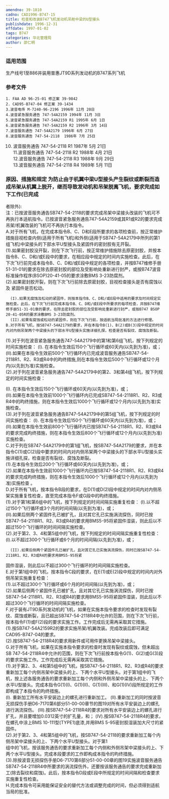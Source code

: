```yaml
---
amendno: 39-1810  
cadno: CAD1996-B747-15  
title: 检查和改装B747飞机发动机吊舱中梁的U型接头  
publishdate: 1996-12-31  
effdate: 1997-01-02  
tags: B747  
categories: 华北管理局  
author: 邵仁明  
---
```

  
### 适用范围  
生产线号1至886并装用普惠JT9D系列发动机的B747系列飞机  
  
<!--more-->  
### 参考文件  
    1. FAA AD 96-25-01 修正案 39-9842  
    2. CAD95-B747-04 修正案 39-1434  
    3.波音电传 M-7240-96-2196 1996年 12月 20日  
    4.波音紧急服务通告 747-54A2159 1994年 11月 3日  
    5.波音紧急服务通告 747-54A2159 R1 1995年 6月 1日  
    6.波音紧急服务通告 747-54A2159 R2 1996年 3月 14日  
    7.波音服务通告 747-54A2179 1996年 6月 27日  
    8.波音服务通告 747-54-2118  1986年 7月 25日  
 10. 波音服务通告 747-54-2118 R1  1987年 5月 21日  
    11.波音服务通告 747-54-2118 R2  1988年 4月 21日  
 12.波音服务通告 747-54-2118 R3  1988年 9月 29日  
 13.波音服务通告 747-54-2118 R4  1989年 5月 11日  
  
### 原因、措施和规定     为防止由于机翼中梁U型接头产生裂纹或断裂而造成吊架从机翼上脱开，继而导致发动机和吊架脱离飞机，要求完成如下工作(已完成  
者除外):  
    注：已按波音服务通告SB747-54-2118的要求完成吊架中梁接头改装的飞机可不再执行本适航指令。已按波音紧急服务通告747-54A2159或其R1或R2的要求完成吊架/机翼改装的飞机可不再执行本指令。  
    A.对于所有飞机，在完成本指令B、C、D和E段所要求的各项检查前，按正常维护措施目视检查内侧(适用于所有飞机)和外侧(适用于SB747-54A2179中所列的第1组飞机)中梁接头的下部水平U型接头及紧固件的密封胶有无开裂。  
     (1).如果密封胶没开裂，则在下次飞行前，按正常维护措施除去原密封胶，并按本指令B、C、D和/或E段中的要求，在相应段中规定的时间内实施检查。此后，在下次飞行前完成本指令B、C、D和/或E段中规定的各项检查，并按B747维修手册51-31-01的要求在除去原密封胶的部位及受影响处重新进行封严，或按B747波音标准操作程序(BSOP)20-41-05的要求涂敷BMS 3-23防腐剂。  
     (2).如果密封胶开裂，则在下次飞行前除去原密封胶，目视检查接头是否有腐蚀以及 紧固件是否松动。  
  
      (I).如果无腐蚀及松动的紧固件，则按本指令B、C、D和/或E段中适用的要求及时间规定实施检查。此后，在下次飞行前完成本指令B、C、D和/或E段中所要求的每项检查，并按B747维修手册51-31-01章的要求，在除去密封胶的部位及受影响处重新进行封严，或按B747 BSOP 20-41-05R的要求涂敷BMS 3-23防腐剂。  
      (II).如果有腐蚀或松动的紧固件，则在下次飞行前，按适航当局批准的方法进行修理。  
    B.对于所有飞机，按SB747-54A2179的要求，并在本指令B(1)、B(2)或B(3)段中规定的时间内对内侧吊架两个中梁接头的下部水平U型接头实施详细孔探，检查是否有裂纹、腐蚀及断裂。  
(1).对于列在波音紧急服务通告747-54A2179中的第1和第6组飞机，按下列规定的时间实施检查： (I). 在本指令生效后150个飞行循环或60天内(以先到为准)，或；  
(II).如果在本指令生效前500个飞行循环内已完成波音服务通告SB747-54-2118R1、R2、R3或R4中的昀终措施,则在本指令生效后500个飞行循环或12个月内(以先到为准)实施检查。  
     (2).对于列在波音紧急服务通告747-54A2179中的第2、3和第4组飞机，按下列规定的时间实施检查：  
  
(I). 在本指令生效后150个飞行循环或60天内(以先到为准)，或；  
(II).如果在本指令生效前1000个飞行循环内已完成SB747-54-2118R1、R2、R3或R4中的昀终措施，则在本指令生效后1000个飞行循环或12个月内(以先到为准)实施检查。  
     (3).对于列在波音紧急服务通告B747-54A2179中的第5组飞机，按下列规定的时间实施检查： (I). 在本指令生效后150个飞行循环或60天内(以先到为准)，或；  
(II).如果在本指令生效前800个飞行循环内已按SB747-54-2118R1、R2、R3或R4的要求完成昀终措施，则在本指令生效后800个飞行循环或12个月内(以先到为准)实施检查。  
    C.对于列在SB747-54A2179中的第1组飞机，按SB747-54A2179的要求，并在本指令C(1)或C(2)段中要求的时间内对内侧吊架两个中梁接头的下部水平U型接头实施详细孔探，检查是否有裂纹、腐蚀及断裂。  
     (1).在本指令生效后200个飞行循环或60天内(以先到为准)，或；  
 (2).如果在本指令生效前1000个飞行循环内已按SB747-54-2118R1、R2、R3或R4的要求完成昀终措施，则在本指令生效后1000个飞行循环或12个月内(以先到为准)实施检查 。  
    D.对于所有飞机，按本指令B段的要求，在D(1)或D(2)段中规定的时间内对内侧吊架实施重复性检查，直至完成本指令F或G段中的昀终措施。  
     (1).对于第1和第6组中的飞机，按下列规定的时间间隔实施重复检查： (I).以不超过150个飞行循环或3个月的时间间隔(以先到为准)，或；  
      (II).如果后侧两个紧固件孔已被扩孔，且对其它孔已实施涡流探伤，同时已按SB747-54-2118R1、R2、R3或R4的要求用BMS5-95将紧固件湿装，则此后以不超过150个飞行循环的时间间隔实施检查。  
     (2).对于第2、3、4和第5组中的飞机，按下列规定的时间间隔实施重复性检查： (I).以不超过300个飞行循环或6个月的时间间隔(以先到为准)，或；  
  
      (II).如果后侧两个紧固件孔已被扩孔，且对其它孔已实施涡流探伤，同时已按SB747-54-2118R1、R2、R3或R4的要求用BMS5-95将紧  
固件湿装，则此后以不超过300个飞行循环的时间间隔实施检查。  
    E.对于第1组中的飞机，按本指令C段的要求，在E(1)或E(2)段中规定的时间内对外侧吊架实施重复检查：  
     (1).以不超过300个飞行循环或6个月的时间间隔(以先到为准)，或；  
     (2).如果后侧两个紧固件孔已被扩孔，且对其它孔已实施涡流探伤，同时已按SB747-54-2118R1、R2、R3或R4的要求用BMS5-95将紧固件湿装，则此后以不超过300个飞行循环的时间间隔实施检查。  
    F.对于装有JT9D系列发动机的飞机，如果在实施本指令要求的检查时发现有裂纹、腐蚀或断裂，且已超出SB747-54-2118R4中允许的范围，则在下次飞行前，按本指令F(1)或F(2)段的要求实施工作。工作完成后无需再采取其它措施。  
     (1).按SB747-54A2159R2的要求实施吊架/机翼改装。完成改装后即可满足CAD95-B747-04的要求。  
(2).按SB747-54-2118R4的要求用新件或可用件更换吊架中梁接头。  
    G.对于所有飞机，如果在实施本指令要求的检查时发现有裂纹或腐蚀，但未超出SB 747-54-2118R4中允许的范围，则在下次飞行前按本指令G(1)、G(2)或G(3)段的要求实施工作。工作完成后无需再采取其它措施。  
     (1).对于第2、3、4和第5组中的飞机，按SB747-54-2118R1、R2、R3或R4的要求重新加工每个内侧吊架中梁接头的上、下两个水平U型接头。对于第1组中的飞机，按上述各服务通告的要求重新加工每个内侧和外侧吊架中梁接头的上、下两个水平U型接头。完成本指令G(1)(Ⅰ)、G(1)(Ⅱ)、G(1)(Ⅲ)、和G(1)(Ⅳ)段所规定的工作即构成了本指令的昀终措施。  
(I). 重新加工所有水平安装边上的螺孔进行重新加工。       (II).重新加工的同时按波音无损探伤手册D6-7170第6部分51-00-00章节的图19对所有水平安装边上的螺孔进行涡流探伤。 (III).按SB747-54-2118R4的要求对所有水平安装边上的螺孔进行扩孔，并且要增加0.0312英寸的扩孔量，和；       (IV).按SB747-54-2118R4的要求，在螺孔中涂上BMS 10-111型(TYPE1)底漆,并用BMS 5-95密封胶湿装加大尺寸的紧固件。  
(2).对于第2、3、4和第5组中的飞机，按SB747-54-2118的要求重新加工每个内侧吊架中梁接头的上、下两个水平U型接头。对于第1  
组中的飞机，按该服务通告的要求重新加工每个内侧和外侧吊架中梁接头的上、下两个水平U型接头。完成本段要求的工作即构成本指令的昀终措施。  
     (3).除按波音无损探伤手册D6-7170第6部分51-00-00章的图19实施波音服务通告SB747-54-2118R4中所要求的涡流探伤外，还要按该服务通告的要求完成重新加工(除去裂纹和腐蚀)。此后，按本指令D段或E段中所规定的时间间隔和检查要求实施重复性检查。  
    H.完成本指令可采用能保证安全的替代方法或调整完成的时间，但必须得到适航当局的批准。  
  
